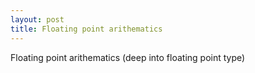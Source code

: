 ```yaml
---
layout: post
title: Floating point arithematics
---
```


Floating point arithematics (deep into floating point type)

